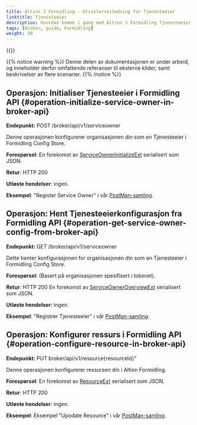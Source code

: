 ```yaml
---
title: Altinn 3 Formidling - Utviklerveiledning for Tjenesteeier
linktitle: Tjenesteeier
description: Hvordan komme i gang med Altinn 3 Formidling Tjenesteeier API-operasjoner, for utviklere
tags: [Broker, guide, Formidling]
weight: 30
---
```


{{<children />}}

{{% notice warning  %}}
Denne delen av dokumentasjonen er under arbeid, og inneholder derfor omfattende referanser til eksterne kilder, samt beskrivelser av flere scenarier.
{{% /notice %}}

## Operasjon: Initialiser Tjenesteeier i Formidling API {#operation-initialize-service-owner-in-broker-api}

**Endepunkt:** POST /broker/api/v1/serviceowner

Denne operasjonen konfigurerer organisasjonen din som en Tjenesteeier i Formidling Config Store.

**Forespørsel**: En forekomst av [ServiceOwnerInitializeExt](https://github.com/Altinn/altinn-broker/blob/main/src/Altinn.Broker.API/Models/ServiceOwnerInitializeExt.cs) serialisert som JSON.

**Retur**: HTTP 200

**Utløste hendelser**: ingen.

**Eksempel**: "Register Service Owner" i vår [PostMan-samling](https://github.com/Altinn/altinn-broker/blob/main/altinn3-broker-postman-collection.json).

## Operasjon: Hent Tjenesteeierkonfigurasjon fra Formidling API {#operation-get-service-owner-config-from-broker-api}

**Endepunkt:** GET /broker/api/v1/serviceowner

Dette henter konfigurasjonen for organisasjonen din som en Tjenesteeier i Formidling Config Store.

**Forespørsel**: (Basert på organisasjonen spesifisert i tokenet).

**Retur**: HTTP 200 En forekomst av [ServiceOwnerOverviewExt](https://github.com/Altinn/altinn-broker/blob/main/src/Altinn.Broker.API/Models/ServiceOwnerOverviewExt.cs) serialisert som JSON.

**Utløste hendelser**: ingen.

**Eksempel**: "Registrer Tjenesteeier" i vår [PostMan-samling](https://github.com/Altinn/altinn-broker/blob/main/altinn3-broker-postman-collection.json).

## Operasjon: Konfigurer ressurs i Formidling API {#operation-configure-resource-in-broker-api}

**Endepunkt:** PUT broker/api/v1/resource{resourceId}"

Denne operasjonen konfigurerer ressursen din i Altinn Formidling.

**Forespørsel**: En forekomst av [ResourceExt](https://github.com/Altinn/altinn-broker/blob/main/src/Altinn.Broker.API/Models/ResourceExt.cs) serialisert som JSON.

**Retur**: HTTP 200

**Utløste hendelser**: ingen.

**Eksempel**: Eksempel "Upodate Resource" i vår [PostMan-samling](https://github.com/Altinn/altinn-broker/blob/main/altinn3-broker-postman-collection.json).

